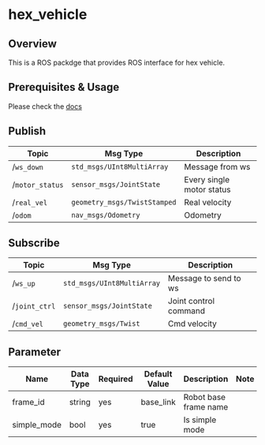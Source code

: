 # hex_vehicle
## Overview
This is a ROS packdge that provides ROS interface for hex vehicle.
## Prerequisites & Usage
Please check the [docs](https://docs.hexfellow.com/hex-base/ros-x4_en/)
## Publish
| Topic           | Msg Type                     | Description               |
| --------------- | ---------------------------- | ------------------------- |
| /`ws_down`      | `std_msgs/UInt8MultiArray`   | Message from ws           |
| /`motor_status` | `sensor_msgs/JointState`     | Every single motor status |
| /`real_vel`     | `geometry_msgs/TwistStamped` | Real velocity             |
| /`odom`         | `nav_msgs/Odometry`          | Odometry                  |
## Subscribe
| Topic         | Msg Type                   | Description           |
| ------------- | -------------------------- | --------------------- |
| /`ws_up`      | `std_msgs/UInt8MultiArray` | Message to send to ws |
| /`joint_ctrl` | `sensor_msgs/JointState`   | Joint control command |
| /`cmd_vel`    | `geometry_msgs/Twist`      | Cmd velocity          |
## Parameter
| Name        | Data Type | Required | Default Value | Description           | Note |
| ----------- | --------- | -------- | ------------- | --------------------- | ---- |
| frame_id    | string    | yes      | base_link     | Robot base frame name |      |
| simple_mode | bool      | yes      | true          | Is simple mode        |      |